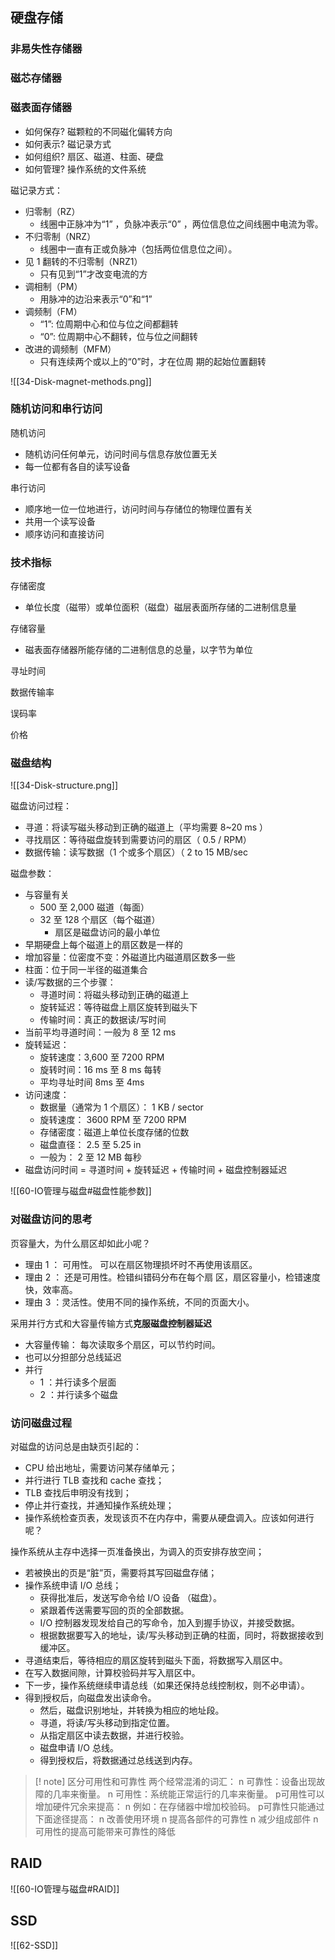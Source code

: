 ## 硬盘存储

### 非易失性存储器

### 磁芯存储器

### 磁表面存储器

- 如何保存? 磁颗粒的不同磁化偏转方向
- 如何表示? 磁记录方式
- 如何组织? 扇区、磁道、柱面、硬盘
- 如何管理? 操作系统的文件系统

磁记录方式：
- 归零制（RZ）
	- 线圈中正脉冲为“1” ，负脉冲表示“0” ，两位信息位之间线圈中电流为零。
- 不归零制（NRZ）
	- 线圈中一直有正或负脉冲（包括两位信息位之间）。
- 见 1 翻转的不归零制（NRZ1）
	- 只有见到“1”才改变电流的方
- 调相制（PM）
	- 用脉冲的边沿来表示“0”和“1” 
- 调频制（FM）
	- “1”: 位周期中心和位与位之间都翻转 
	- “0”: 位周期中心不翻转，位与位之间翻转
- 改进的调频制（MFM）
	- 只有连续两个或以上的“0”时，才在位周 期的起始位置翻转

![[34-Disk-magnet-methods.png]]

### 随机访问和串行访问

随机访问
- 随机访问任何单元，访问时间与信息存放位置无关
- 每一位都有各自的读写设备

串行访问
- 顺序地一位一位地进行，访问时间与存储位的物理位置有关
- 共用一个读写设备
- 顺序访问和直接访问

### 技术指标

存储密度
- 单位长度（磁带）或单位面积（磁盘）磁层表面所存储的二进制信息量

存储容量
- 磁表面存储器所能存储的二进制信息的总量，以字节为单位

寻址时间

数据传输率

误码率

价格

### 磁盘结构

![[34-Disk-structure.png]]

磁盘访问过程：
- 寻道：将读写磁头移动到正确的磁道上（平均需要 8~20 ms ）
- 寻找扇区：等待磁盘旋转到需要访问的扇区（ 0.5 / RPM）
- 数据传输：读写数据（1 个或多个扇区）（ 2 to 15 MB/sec

磁盘参数：
- 与容量有关
	- 500 至 2,000 磁道（每面）
	- 32 至 128 个扇区（每个磁道）
		- 扇区是磁盘访问的最小单位 
- 早期硬盘上每个磁道上的扇区数是一样的
- 增加容量：位密度不变：外磁道比内磁道扇区数多一些
- 柱面：位于同一半径的磁道集合
- 读/写数据的三个步骤：
	- 寻道时间：将磁头移动到正确的磁道上
	- 旋转延迟：等待磁盘上扇区旋转到磁头下
	- 传输时间：真正的数据读/写时间
- 当前平均寻道时间：一般为 8 至 12 ms
- 旋转延迟：
	- 旋转速度：3,600 至 7200 RPM
	- 旋转时间：16 ms 至 8 ms 每转
	- 平均寻址时间 8ms 至 4ms
- 访问速度：
	- 数据量（通常为 1 个扇区）： 1 KB / sector
	- 旋转速度： 3600 RPM 至 7200 RPM
	- 存储密度：磁道上单位长度存储的位数
	- 磁盘直径： 2.5 至 5.25 in 
	- 一般为： 2 至 12 MB 每秒
- 磁盘访问时间 = 寻道时间 + 旋转延迟 + 传输时间 + 磁盘控制器延迟

![[60-IO管理与磁盘#磁盘性能参数]]

### 对磁盘访问的思考

页容量大，为什么扇区却如此小呢？
- 理由 1 ： 可用性。 可以在扇区物理损坏时不再使用该扇区。
- 理由 2 ： 还是可用性。检错纠错码分布在每个扇 区，扇区容量小，检错速度快，效率高。
- 理由 3 ：灵活性。使用不同的操作系统，不同的页面大小。

采用并行方式和大容量传输方式**克服磁盘控制器延迟**
- 大容量传输： 每次读取多个扇区，可以节约时间。
- 也可以分担部分总线延迟
- 并行 
	- 1 ：并行读多个层面
	- 2 ：并行读多个磁盘

### 访问磁盘过程

对磁盘的访问总是由缺页引起的：
- CPU 给出地址，需要访问某存储单元；
- 并行进行 TLB 查找和 cache 查找；
- TLB 查找后申明没有找到；
- 停止并行查找，并通知操作系统处理；
- 操作系统检查页表，发现该页不在内存中，需要从硬盘调入。应该如何进行呢？

操作系统从主存中选择一页准备换出，为调入的页安排存放空间；
- 若被换出的页是“脏”页，需要将其写回磁盘存储；
- 操作系统申请 I/O 总线；
	- 获得批准后，发送写命令给 I/O 设备 （磁盘）。 
	- 紧跟着传送需要写回的页的全部数据。
	- I/O 控制器发现发给自己的写命令，加入到握手协议，并接受数据。
	- 根据数据要写入的地址，读/写头移动到正确的柱面，同时，将数据接收到缓冲区。
- 寻道结束后，等待相应的扇区旋转到磁头下面，将数据写入扇区中。
- 在写入数据间隙，计算校验码并写入扇区中。
- 下一步，操作系统继续申请总线（如果还保持总线控制权，则不必申请）。
- 得到授权后，向磁盘发出读命令。
	- 然后，磁盘识别地址，并转换为相应的地址段。
	- 寻道，将读/写头移动到指定位置。
	- 从指定扇区中读去数据，并进行校验。
	- 磁盘申请 I/O 总线。
	- 得到授权后，将数据通过总线送到内存。

> [! note] 区分可用性和可靠性
> 两个经常混淆的词汇： n 可靠性：设备出现故障的几率来衡量。 n 可用性：系统能正常运行的几率来衡量。 p可用性可以增加硬件冗余来提高： n 例如：在存储器中增加校验码。 p可靠性只能通过下面途径提高： n 改善使用环境 n 提高各部件的可靠性 n 减少组成部件 n可用性的提高可能带来可靠性的降低

## RAID

![[60-IO管理与磁盘#RAID]]

## SSD

![[62-SSD]]
